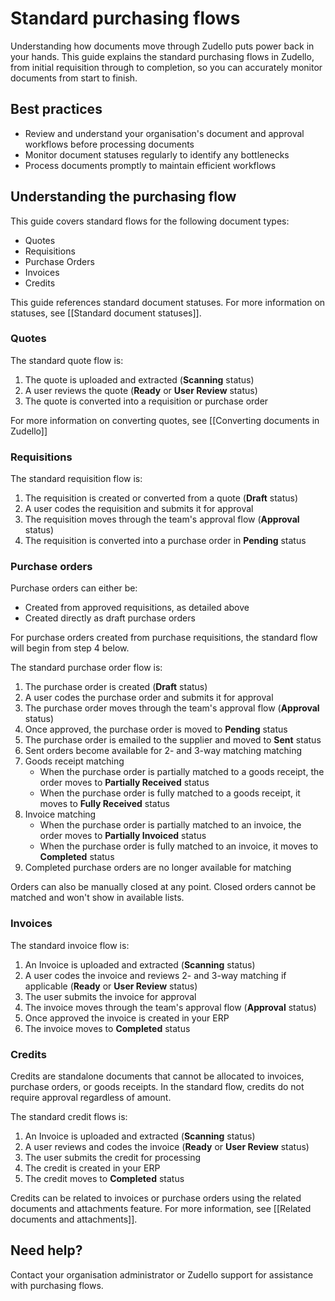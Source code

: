 # Standard purchasing flows

Understanding how documents move through Zudello puts power back in your hands. This guide explains the standard purchasing flows in Zudello, from initial requisition through to completion, so you can accurately monitor documents from start to finish.

## Best practices

- Review and understand your organisation's document and approval workflows before processing documents
- Monitor document statuses regularly to identify any bottlenecks
- Process documents promptly to maintain efficient workflows

## Understanding the purchasing flow

This guide covers standard flows for the following document types:

- Quotes
- Requisitions
- Purchase Orders
- Invoices
- Credits

This guide references standard document statuses. For more information on statuses, see [[Standard document statuses]].

### Quotes

The standard quote flow is:

1. The quote is uploaded and extracted (**Scanning** status)
2. A user reviews the quote (**Ready** or **User Review** status)
3. The quote is converted into a requisition or purchase order

For more information on converting quotes, see [[Converting documents in Zudello]]

### Requisitions

The standard requisition flow is:

1. The requisition is created or converted from a quote (**Draft** status)
2. A user codes the requisition and submits it for approval
3. The requisition moves through the team's approval flow (**Approval** status)
4. The requisition is converted into a purchase order in **Pending** status

### Purchase orders

Purchase orders can either be:

- Created from approved requisitions, as detailed above
- Created directly as draft purchase orders

For purchase orders created from purchase requisitions, the standard flow will begin from step 4 below.

The standard purchase order flow is:

1. The purchase order is created (**Draft** status)
2. A user codes the purchase order and submits it for approval
3. The purchase order moves through the team's approval flow (**Approval** status)
4. Once approved, the purchase order is moved to **Pending** status
5. The purchase order is emailed to the supplier and moved to **Sent** status
6. Sent orders become available for 2- and 3-way matching matching 
7. Goods receipt matching
    - When the purchase order is partially matched to a goods receipt, the order moves to **Partially Received** status
    - When the purchase order is fully matched to a goods receipt, it moves to **Fully Received** status
8. Invoice matching
    - When the purchase order is partially matched to an invoice, the order moves to **Partially Invoiced** status
    - When the purchase order is fully matched to an invoice, it moves to **Completed** status
9. Completed purchase orders are no longer available for matching

Orders can also be manually closed at any point. Closed orders cannot be matched and won't show in available lists.

### Invoices

The standard invoice flow is:

1. An Invoice is uploaded and extracted (**Scanning** status)
2. A user codes the invoice and reviews 2- and 3-way matching if applicable (**Ready** or **User Review** status)
4. The user submits the invoice for approval 
5. The invoice moves through the team's approval flow (**Approval** status)
6. Once approved the invoice is created in your ERP
7. The invoice moves to **Completed** status

### Credits

Credits are standalone documents that cannot be allocated to invoices, purchase orders, or goods receipts. In the standard flow, credits do not require approval regardless of amount.

The standard credit flows is:

1. An Invoice is uploaded and extracted (**Scanning** status)
2. A user reviews and codes the invoice (**Ready** or **User Review** status)
5. The user submits the credit for processing
6. The credit is created in your ERP
7. The credit moves to **Completed** status

Credits can be related to invoices or purchase orders using the related documents and attachments feature. For more information, see [[Related documents and attachments]].

## Need help?

Contact your organisation administrator or Zudello support for assistance with purchasing flows.